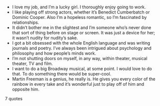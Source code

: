  - I love my job, and I’m a lucky girl. I thoroughly enjoy going to work.
 - I like playing off strong actors, whether it’s Benedict Cumberbatch or Dominic Cooper. Also I’m a hopeless romantic, so I’m fascinated by relationships.
 - It didn’t bother me in the slightest and I’m someone who’s never done that sort of thing before on stage or screen. It was just a device for her; it wasn’t nudity for nudity’s sake.
 - I got a bit obsessed with the whole English language and was writing journals and poetry. I’ve always been intrigued about psychology and philosophy and how people’s minds work.
 - I’m not shutting doors on myself, in any way, within theater, musical theater, TV and film.
 - I want to do a big Broadway musical, at some point. I would love to do that. To do something there would be super-cool.
 - Martin Freeman is a genius, he really is. He gives you every color of the rainbow in every take and it’s wonderful just to play off of him and opposite him.

7 quotes